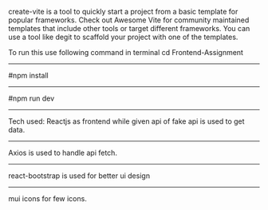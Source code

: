 create-vite is a tool to quickly start a project from a basic template for popular frameworks. Check out Awesome Vite for community maintained templates that include other tools or target different frameworks. You can use a tool like degit to scaffold your project with one of the templates.

To run this use following command in terminal
cd Frontend-Assignment
**************************

#npm install
**********
#npm run dev
*******

Tech used:
Reactjs as frontend while given api of fake api is used to get data.
******
Axios is used to handle api fetch.
*****
react-bootstrap is used for better ui design
*******
mui icons for few icons.
